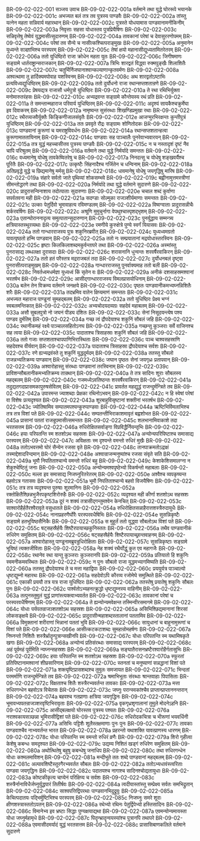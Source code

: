 BR-09-02-022-001	सञ्जय उवाच
BR-09-02-022-001a	वर्तमाने तथा युद्धे घोररूपे भयानके
BR-09-02-022-001c	अभज्यत बलं तत्र तव पुत्रस्य पाण्डवैः
BR-09-02-022-002a	तांस्तु यत्नेन महता सन्निवार्य महारथान्
BR-09-02-022-002c	पुत्रस्ते योधयामास पाण्डवानामनीकिनीम्
BR-09-02-022-003a	निवृत्ताः सहसा योधास्तव पुत्रप्रियैषिणः
BR-09-02-022-003c	सन्निवृत्तेषु तेष्वेवं युद्धमासीत्सुदारुणम्
BR-09-02-022-004a	तावकानां परेषां च देवासुररणोपमम्
BR-09-02-022-004c	परेषां तव सैन्ये च नासीत्कश्चित्पराङ्मुखः
BR-09-02-022-005a	अनुमानेन युध्यन्ते सञ्ज्ञाभिश्च परस्परम्
BR-09-02-022-005c	तेषां क्षयो महानासीद्युध्यतामितरेतरम्
BR-09-02-022-006a	ततो युधिष्ठिरो राजा क्रोधेन महता युतः
BR-09-02-022-006c	जिगीषमाणः सङ्ग्रामे धार्तराष्ट्रान्सराजकान्
BR-09-02-022-007a	त्रिभिः शारद्वतं विद्ध्वा रुक्मपुङ्खैः शिलाशितैः
BR-09-02-022-007c	चतुर्भिर्निजघानाश्वान्कल्याणान्कृतवर्मणः
BR-09-02-022-008a	अश्वत्थामा तु हार्दिक्यमपोवाह यशस्विनम्
BR-09-02-022-008c	अथ शारद्वतोऽष्टाभिः प्रत्यविध्यद्युधिष्ठिरम्
BR-09-02-022-009a	ततो दुर्योधनो राजा रथान्सप्तशतान्रणे
BR-09-02-022-009c	प्रेषयद्यत्र राजासौ धर्मपुत्रो युधिष्ठिरः
BR-09-02-022-010a	ते रथा रथिभिर्युक्ता मनोमारुतरंहसः
BR-09-02-022-010c	अभ्यद्रवन्त सङ्ग्रामे कौन्तेयस्य रथं प्रति
BR-09-02-022-011a	ते समन्तान्महाराज परिवार्य युधिष्ठिरम्
BR-09-02-022-011c	अदृश्यं सायकैश्चक्रुर्मेघा इव दिवाकरम्
BR-09-02-022-012a	नामृष्यन्त सुसंरब्धाः शिखण्डिप्रमुखा रथाः
BR-09-02-022-012c	रथैरग्र्यजवैर्युक्तैः किङ्किणीजालसंवृतैः
BR-09-02-022-012e	आजग्मुरभिरक्षन्तः कुन्तीपुत्रं युधिष्ठिरम्
BR-09-02-022-013a	ततः प्रववृते रौद्रः सङ्ग्रामः शोणितोदकः
BR-09-02-022-013c	पाण्डवानां कुरूणां च यमराष्ट्रविवर्धनः
BR-09-02-022-014a	रथान्सप्तशतान्हत्वा कुरूणामाततायिनाम्
BR-09-02-022-014c	पाण्डवाः सह पाञ्चालैः पुनरेवाभ्यवारयन्
BR-09-02-022-015a	तत्र युद्धं महच्चासीत्तव पुत्रस्य पाण्डवैः
BR-09-02-022-015c	न च नस्तादृशं दृष्टं नैव चापि परिश्रुतम्
BR-09-02-022-016a	वर्तमाने तथा युद्धे निर्मर्यादे समन्ततः
BR-09-02-022-016c	वध्यमानेषु योधेषु तावकेष्वितरेषु च
BR-09-02-022-017a	निनदत्सु च योधेषु शङ्खवर्यैश्च पूरितैः
BR-09-02-022-017c	उत्कृष्टैः सिंहनादैश्च गर्जितेन च धन्विनाम्
BR-09-02-022-018a	अतिप्रवृद्धे युद्धे च छिद्यमानेषु मर्मसु
BR-09-02-022-018c	धावमानेषु योधेषु जयगृद्धिषु मारिष
BR-09-02-022-019a	संहारे सर्वतो जाते पृथिव्यां शोकसम्भवे
BR-09-02-022-019c	बह्वीनामुत्तमस्त्रीणां सीमन्तोद्धरणे तथा
BR-09-02-022-020a	निर्मर्यादे तथा युद्धे वर्तमाने सुदारुणे
BR-09-02-022-020c	प्रादुरासन्विनाशाय तदोत्पाताः सुदारुणाः
BR-09-02-022-020e	चचाल शब्दं कुर्वाणा सपर्वतवना मही
BR-09-02-022-021a	सदण्डाः सोल्मुका राजञ्शीर्यमाणाः समन्ततः
BR-09-02-022-021c	उल्काः पेतुर्दिवो भूमावाहत्य रविमण्डलम्
BR-09-02-022-022a	विष्वग्वाताः प्रादुरासन्नीचैः शर्करवर्षिणः
BR-09-02-022-022c	अश्रूणि मुमुचुर्नागा वेपथुश्चास्पृशद्भृशम्
BR-09-02-022-023a	एतान्घोराननादृत्य समुत्पातान्सुदारुणान्
BR-09-02-022-023c	पुनर्युद्धाय सम्मन्त्र्य क्षत्रियास्तस्थुरव्यथाः
BR-09-02-022-023e	रमणीये कुरुक्षेत्रे पुण्ये स्वर्गं यियासवः
BR-09-02-022-024a	ततो गान्धारराजस्य पुत्रः शकुनिरब्रवीत्
BR-09-02-022-024c	युध्यध्वमग्रतो यावत्पृष्ठतो हन्मि पाण्डवान्
BR-09-02-022-025a	ततो नः सम्प्रयातानां मद्रयोधास्तरस्विनः
BR-09-02-022-025c	हृष्टाः किलकिलाशब्दमकुर्वन्तापरे तथा
BR-09-02-022-026a	अस्मांस्तु पुनरासाद्य लब्धलक्षा दुरासदाः
BR-09-02-022-026c	शरासनानि धुन्वन्तः शरवर्षैरवाकिरन्
BR-09-02-022-027a	ततो हतं परैस्तत्र मद्रराजबलं तदा
BR-09-02-022-027c	दुर्योधनबलं दृष्ट्वा पुनरासीत्पराङ्मुखम्
BR-09-02-022-028a	गान्धारराजस्तु पुनर्वाक्यमाह ततो बली
BR-09-02-022-028c	निवर्तध्वमधर्मज्ञा युध्यध्वं किं सृतेन वः
BR-09-02-022-029a	अनीकं दशसाहस्रमश्वानां भरतर्षभ
BR-09-02-022-029c	आसीद्गान्धारराजस्य विमलप्रासयोधिनाम्
BR-09-02-022-030a	बलेन तेन विक्रम्य वर्तमाने जनक्षये
BR-09-02-022-030c	पृष्ठतः पाण्डवानीकमभ्यघ्नन्निशितैः शरैः
BR-09-02-022-031a	तदभ्रमिव वातेन क्षिप्यमाणं समन्ततः
BR-09-02-022-031c	अभज्यत महाराज पाण्डूनां सुमहद्बलम्
BR-09-02-022-032a	ततो युधिष्ठिरः प्रेक्ष्य भग्नं स्वबलमन्तिकात्
BR-09-02-022-032c	अभ्यचोदयदव्यग्रः सहदेवं महाबलम्
BR-09-02-022-033a	असौ सुबलपुत्रो नो जघनं पीड्य दंशितः
BR-09-02-022-033c	सेनां निसूदयन्त्येष पश्य पाण्डव दुर्मतिम्
BR-09-02-022-034a	गच्छ त्वं द्रौपदेयाश्च शकुनिं सौबलं जहि
BR-09-02-022-034c	रथानीकमहं रक्ष्ये पाञ्चालसहितोऽनघ
BR-09-02-022-035a	गच्छन्तु कुञ्जराः सर्वे वाजिनश्च सह त्वया
BR-09-02-022-035c	पादाताश्च त्रिसाहस्राः शकुनिं सौबलं जहि
BR-09-02-022-036a	ततो गजाः सप्तशताश्चापपाणिभिरास्थिताः
BR-09-02-022-036c	पञ्च चाश्वसहस्राणि सहदेवश्च वीर्यवान्
BR-09-02-022-037a	पादाताश्च त्रिसाहस्रा द्रौपदेयाश्च सर्वशः
BR-09-02-022-037c	रणे ह्यभ्यद्रवंस्ते तु शकुनिं युद्धदुर्मदम्
BR-09-02-022-038a	ततस्तु सौबलो राजन्नभ्यतिक्रम्य पाण्डवान्
BR-09-02-022-038c	जघान पृष्ठतः सेनां जयगृध्रः प्रतापवान्
BR-09-02-022-039a	अश्वारोहास्तु संरब्धाः पाण्डवानां तरस्विनाम्
BR-09-02-022-039c	प्राविशन्सौबलानीकमभ्यतिक्रम्य तान्रथान्
BR-09-02-022-040a	ते तत्र सादिनः शूराः सौबलस्य महद्बलम्
BR-09-02-022-040c	गजमध्येऽवतिष्ठन्तः शरवर्षैरवाकिरन्
BR-09-02-022-041a	तदुद्यतगदाप्रासमकापुरुषसेवितम्
BR-09-02-022-041c	प्रावर्तत महद्युद्धं राजन्दुर्मन्त्रिते तव
BR-09-02-022-042a	उपारमन्त ज्याशब्दाः प्रेक्षका रथिनोऽभवन्
BR-09-02-022-042c	न हि स्वेषां परेषां वा विशेषः प्रत्यदृश्यत
BR-09-02-022-043a	शूरबाहुविसृष्टानां शक्तीनां भरतर्षभ
BR-09-02-022-043c	ज्योतिषामिव सम्पातमपश्यन्कुरुपाण्डवाः
BR-09-02-022-044a	ऋष्टिभिर्विमलाभिश्च तत्र तत्र विशां पते
BR-09-02-022-044c	सम्पतन्तीभिराकाशमावृतं बह्वशोभत
BR-09-02-022-045a	प्रासानां पततां राजन्रूपमासीत्समन्ततः
BR-09-02-022-045c	शलभानामिवाकाशे तदा भरतसत्तम
BR-09-02-022-046a	रुधिरोक्षितसर्वाङ्गा विप्रविद्धैर्नियन्तृभिः
BR-09-02-022-046c	हयाः परिपतन्ति स्म शतशोऽथ सहस्रशः
BR-09-02-022-047a	अन्योन्यपरिपिष्टाश्च समासाद्य परस्परम्
BR-09-02-022-047c	अविक्षताः स्म दृश्यन्ते वमन्तो रुधिरं मुखैः
BR-09-02-022-048a	ततोऽभवत्तमो घोरं सैन्येन रजसा वृते
BR-09-02-022-048c	तानपाक्रमतोऽद्राक्षं तस्माद्देशादरिन्दमान्
BR-09-02-022-048e	अश्वान्राजन्मनुष्यांश्च रजसा संवृते सति
BR-09-02-022-049a	भूमौ निपतिताश्चान्ये वमन्तो रुधिरं बहु
BR-09-02-022-049c	केशाकेशिसमालग्ना न शेकुश्चेष्टितुं जनाः
BR-09-02-022-050a	अन्योन्यमश्वपृष्ठेभ्यो विकर्षन्तो महाबलाः
BR-09-02-022-050c	मल्ला इव समासाद्य निजघ्नुरितरेतरम्
BR-09-02-022-050e	अश्वैश्च व्यपकृष्यन्त बहवोऽत्र गतासवः
BR-09-02-022-051a	भूमौ निपतिताश्चान्ये बहवो विजयैषिणः
BR-09-02-022-051c	तत्र तत्र व्यदृश्यन्त पुरुषाः शूरमानिनः
BR-09-02-022-052a	रक्तोक्षितैश्छिन्नभुजैरपकृष्टशिरोरुहैः
BR-09-02-022-052c	व्यदृश्यत मही कीर्णा शतशोऽथ सहस्रशः
BR-09-02-022-053a	दूरं न शक्यं तत्रासीद्गन्तुमश्वेन केनचित्
BR-09-02-022-053c	साश्वारोहैर्हतैरश्वैरावृते वसुधातले
BR-09-02-022-054a	रुधिरोक्षितसन्नाहैरात्तशस्त्रैरुदायुधैः
BR-09-02-022-054c	नानाप्रहरणैर्घोरैः परस्परवधैषिभिः
BR-09-02-022-054e	सुसन्निकृष्टैः सङ्ग्रामे हतभूयिष्ठसैनिकैः
BR-09-02-022-055a	स मुहूर्तं ततो युद्ध्वा सौबलोऽथ विशां पते
BR-09-02-022-055c	षट्सहस्रैर्हयैः शिष्टैरपायाच्छकुनिस्ततः
BR-09-02-022-056a	तथैव पाण्डवानीकं रुधिरेण समुक्षितम्
BR-09-02-022-056c	षट्सहस्रैर्हयैः शिष्टैरपायाच्छ्रान्तवाहनम्
BR-09-02-022-057a	अश्वारोहास्तु पाण्डूनामब्रुवन्रुधिरोक्षिताः
BR-09-02-022-057c	सुसन्निकृष्टाः सङ्ग्रामे भूयिष्ठं त्यक्तजीविताः
BR-09-02-022-058a	नेह शक्यं रथैर्योद्धुं कुत एव महागजैः
BR-09-02-022-058c	रथानेव रथा यान्तु कुञ्जराः कुञ्जरानपि
BR-09-02-022-059a	प्रतियातो हि शकुनिः स्वमनीकमवस्थितः
BR-09-02-022-059c	न पुनः सौबलो राजा युद्धमभ्यागमिष्यति
BR-09-02-022-060a	ततस्तु द्रौपदेयाश्च ते च मत्ता महाद्विपाः
BR-09-02-022-060c	प्रययुर्यत्र पाञ्चाल्यो धृष्टद्युम्नो महारथः
BR-09-02-022-061a	सहदेवोऽपि कौरव्य रजोमेघे समुत्थिते
BR-09-02-022-061c	एकाकी प्रययौ तत्र यत्र राजा युधिष्ठिरः
BR-09-02-022-062a	ततस्तेषु प्रयातेषु शकुनिः सौबलः पुनः
BR-09-02-022-062c	पार्श्वतोऽभ्यहनत्क्रुद्धो धृष्टद्युम्नस्य वाहिनीम्
BR-09-02-022-063a	तत्पुनस्तुमुलं युद्धं प्राणांस्त्यक्त्वाभ्यवर्तत
BR-09-02-022-063c	तावकानां परेषां च परस्परवधैषिणाम्
BR-09-02-022-064a	ते ह्यन्योन्यमवेक्षन्त तस्मिन्वीरसमागमे
BR-09-02-022-064c	योधाः पर्यपतन्राजञ्शतशोऽथ सहस्रशः
BR-09-02-022-065a	असिभिश्छिद्यमानानां शिरसां लोकसङ्क्षये
BR-09-02-022-065c	प्रादुरासीन्महाशब्दस्तालानां पततामिव
BR-09-02-022-066a	विमुक्तानां शरीराणां भिन्नानां पततां भुवि
BR-09-02-022-066c	सायुधानां च बाहूनामुरूणां च विशां पते
BR-09-02-022-066e	आसीत्कटकटाशब्दः सुमहान्रोमहर्षणः
BR-09-02-022-067a	निघ्नन्तो निशितैः शस्त्रैर्भ्रातॄन्पुत्रान्सखीनपि
BR-09-02-022-067c	योधाः परिपतन्ति स्म यथामिषकृते खगाः
BR-09-02-022-068a	अन्योन्यं प्रतिसंरब्धाः समासाद्य परस्परम्
BR-09-02-022-068c	अहं पूर्वमहं पूर्वमिति न्यघ्नन्सहस्रशः
BR-09-02-022-069a	सङ्घातैरासनभ्रष्टैरश्वारोहैर्गतासुभिः
BR-09-02-022-069c	हयाः परिपतन्ति स्म शतशोऽथ सहस्रशः
BR-09-02-022-070a	स्फुरतां प्रतिपिष्टानामश्वानां शीघ्रसारिणाम्
BR-09-02-022-070c	स्तनतां च मनुष्याणां सन्नद्धानां विशां पते
BR-09-02-022-071a	शक्त्यृष्टिप्रासशब्दश्च तुमुलः समजायत
BR-09-02-022-071c	भिन्दतां परमर्माणि राजन्दुर्मन्त्रिते तव
BR-09-02-022-072a	श्रमाभिभूताः संरब्धाः श्रान्तवाहाः पिपासिताः
BR-09-02-022-072c	विक्षताश्च शितैः शस्त्रैरभ्यवर्तन्त तावकाः
BR-09-02-022-073a	मत्ता रुधिरगन्धेन बहवोऽत्र विचेतसः
BR-09-02-022-073c	जघ्नुः परान्स्वकांश्चैव प्राप्तान्प्राप्ताननन्तरान्
BR-09-02-022-074a	बहवश्च गतप्राणाः क्षत्रिया जयगृद्धिनः
BR-09-02-022-074c	भूमावभ्यपतन्राजञ्शरवृष्टिभिरावृताः
BR-09-02-022-075a	वृकगृध्रशृगालानां तुमुले मोदनेऽहनि
BR-09-02-022-075c	आसीद्बलक्षयो घोरस्तव पुत्रस्य पश्यतः
BR-09-02-022-076a	नराश्वकायसञ्छन्ना भूमिरासीद्विशां पते
BR-09-02-022-076c	रुधिरोदकचित्रा च भीरूणां भयवर्धिनी
BR-09-02-022-077a	असिभिः पट्टिशैः शूलैस्तक्षमाणाः पुनः पुनः
BR-09-02-022-077c	तावकाः पाण्डवाश्चैव नाभ्यवर्तन्त भारत
BR-09-02-022-078a	प्रहरन्तो यथाशक्ति यावत्प्राणस्य धारणम्
BR-09-02-022-078c	योधाः परिपतन्ति स्म वमन्तो रुधिरं व्रणैः
BR-09-02-022-079a	शिरो गृहीत्वा केशेषु कबन्धः समदृश्यत
BR-09-02-022-079c	उद्यम्य निशितं खड्गं रुधिरेण समुक्षितम्
BR-09-02-022-080a	अथोत्थितेषु बहुषु कबन्धेषु जनाधिप
BR-09-02-022-080c	तथा रुधिरगन्धेन योधाः कश्मलमाविशन्
BR-09-02-022-081a	मन्दीभूते ततः शब्दे पाण्डवानां महद्बलम्
BR-09-02-022-081c	अल्पावशिष्टैस्तुरगैरभ्यवर्तत सौबलः
BR-09-02-022-082a	ततोऽभ्यधावंस्त्वरिताः पाण्डवा जयगृद्धिनः
BR-09-02-022-082c	पदातयश्च नागाश्च सादिनश्चोद्यतायुधाः
BR-09-02-022-083a	कोष्टकीकृत्य चाप्येनं परिक्षिप्य च सर्वशः
BR-09-02-022-083c	शस्त्रैर्नानाविधैर्जघ्नुर्युद्धपारं तितीर्षवः
BR-09-02-022-084a	त्वदीयास्तांस्तु सम्प्रेक्ष्य सर्वतः समभिद्रुतान्
BR-09-02-022-084c	साश्वपत्तिद्विपरथाः पाण्डवानभिदुद्रुवुः
BR-09-02-022-085a	केचित्पदातयः पद्भिर्मुष्टिभिश्च परस्परम्
BR-09-02-022-085c	निजघ्नुः समरे शूराः क्षीणशस्त्रास्ततोऽपतन्
BR-09-02-022-086a	रथेभ्यो रथिनः पेतुर्द्विपेभ्यो हस्तिसादिनः
BR-09-02-022-086c	विमानेभ्य इव भ्रष्टाः सिद्धाः पुण्यक्षयाद्यथा
BR-09-02-022-087a	एवमन्योन्यमायस्ता योधा जघ्नुर्महामृधे
BR-09-02-022-087c	पितॄन्भ्रातॄन्वयस्यांश्च पुत्रानपि तथापरे
BR-09-02-022-088a	एवमासीदमर्यादं युद्धं भरतसत्तम
BR-09-02-022-088c	प्रासासिबाणकलिले वर्तमाने सुदारुणे
